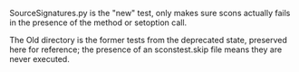 SourceSignatures.py is the "new" test, only makes sure scons actually
fails in the presence of the method or setoption call.

The Old directory is the former tests from the deprecated state,
preserved here for reference; the presence of an sconstest.skip file
means they are never executed.
